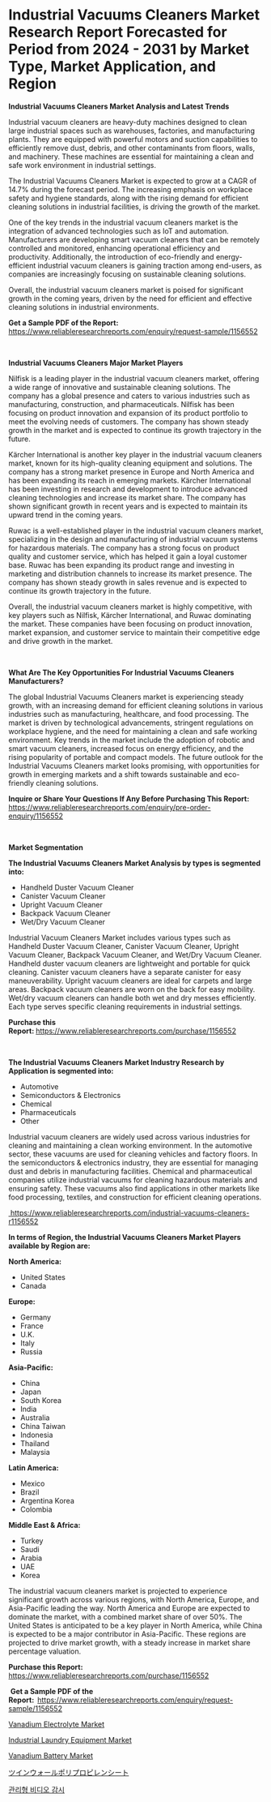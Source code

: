 <p><h1>Industrial Vacuums Cleaners Market Research Report Forecasted for Period from 2024 -  2031 by Market Type, Market Application, and Region</h1></p><p><strong>Industrial Vacuums Cleaners Market Analysis and Latest Trends</strong></p>
<p><p>Industrial vacuum cleaners are heavy-duty machines designed to clean large industrial spaces such as warehouses, factories, and manufacturing plants. They are equipped with powerful motors and suction capabilities to efficiently remove dust, debris, and other contaminants from floors, walls, and machinery. These machines are essential for maintaining a clean and safe work environment in industrial settings.</p><p>The Industrial Vacuums Cleaners Market is expected to grow at a CAGR of 14.7% during the forecast period. The increasing emphasis on workplace safety and hygiene standards, along with the rising demand for efficient cleaning solutions in industrial facilities, is driving the growth of the market. </p><p>One of the key trends in the industrial vacuum cleaners market is the integration of advanced technologies such as IoT and automation. Manufacturers are developing smart vacuum cleaners that can be remotely controlled and monitored, enhancing operational efficiency and productivity. Additionally, the introduction of eco-friendly and energy-efficient industrial vacuum cleaners is gaining traction among end-users, as companies are increasingly focusing on sustainable cleaning solutions.</p><p>Overall, the industrial vacuum cleaners market is poised for significant growth in the coming years, driven by the need for efficient and effective cleaning solutions in industrial environments.</p></p>
<p><strong>Get a Sample PDF of the Report:&nbsp;</strong> <a href="https://www.reliableresearchreports.com/enquiry/request-sample/1156552">https://www.reliableresearchreports.com/enquiry/request-sample/1156552</a></p>
<p>&nbsp;</p>
<p><strong>Industrial Vacuums Cleaners Major Market Players</strong></p>
<p><p>Nilfisk is a leading player in the industrial vacuum cleaners market, offering a wide range of innovative and sustainable cleaning solutions. The company has a global presence and caters to various industries such as manufacturing, construction, and pharmaceuticals. Nilfisk has been focusing on product innovation and expansion of its product portfolio to meet the evolving needs of customers. The company has shown steady growth in the market and is expected to continue its growth trajectory in the future.</p><p>Kärcher International is another key player in the industrial vacuum cleaners market, known for its high-quality cleaning equipment and solutions. The company has a strong market presence in Europe and North America and has been expanding its reach in emerging markets. Kärcher International has been investing in research and development to introduce advanced cleaning technologies and increase its market share. The company has shown significant growth in recent years and is expected to maintain its upward trend in the coming years.</p><p>Ruwac is a well-established player in the industrial vacuum cleaners market, specializing in the design and manufacturing of industrial vacuum systems for hazardous materials. The company has a strong focus on product quality and customer service, which has helped it gain a loyal customer base. Ruwac has been expanding its product range and investing in marketing and distribution channels to increase its market presence. The company has shown steady growth in sales revenue and is expected to continue its growth trajectory in the future.</p><p>Overall, the industrial vacuum cleaners market is highly competitive, with key players such as Nilfisk, Kärcher International, and Ruwac dominating the market. These companies have been focusing on product innovation, market expansion, and customer service to maintain their competitive edge and drive growth in the market.</p></p>
<p>&nbsp;</p>
<p><strong>What Are The Key Opportunities For Industrial Vacuums Cleaners Manufacturers?</strong></p>
<p><p>The global Industrial Vacuums Cleaners market is experiencing steady growth, with an increasing demand for efficient cleaning solutions in various industries such as manufacturing, healthcare, and food processing. The market is driven by technological advancements, stringent regulations on workplace hygiene, and the need for maintaining a clean and safe working environment. Key trends in the market include the adoption of robotic and smart vacuum cleaners, increased focus on energy efficiency, and the rising popularity of portable and compact models. The future outlook for the Industrial Vacuums Cleaners market looks promising, with opportunities for growth in emerging markets and a shift towards sustainable and eco-friendly cleaning solutions.</p></p>
<p><strong>Inquire or Share Your Questions If Any Before Purchasing This Report:</strong> <a href="https://www.reliableresearchreports.com/enquiry/pre-order-enquiry/1156552">https://www.reliableresearchreports.com/enquiry/pre-order-enquiry/1156552</a></p>
<p>&nbsp;</p>
<p><strong>Market Segmentation</strong></p>
<p><strong>The Industrial Vacuums Cleaners Market Analysis by types is segmented into:</strong></p>
<p><ul><li>Handheld Duster Vacuum Cleaner</li><li>Canister Vacuum Cleaner</li><li>Upright Vacuum Cleaner</li><li>Backpack Vacuum Cleaner</li><li>Wet/Dry Vacuum Cleaner</li></ul></p>
<p><p>Industrial Vacuum Cleaners Market includes various types such as Handheld Duster Vacuum Cleaner, Canister Vacuum Cleaner, Upright Vacuum Cleaner, Backpack Vacuum Cleaner, and Wet/Dry Vacuum Cleaner. Handheld duster vacuum cleaners are lightweight and portable for quick cleaning. Canister vacuum cleaners have a separate canister for easy maneuverability. Upright vacuum cleaners are ideal for carpets and large areas. Backpack vacuum cleaners are worn on the back for easy mobility. Wet/dry vacuum cleaners can handle both wet and dry messes efficiently. Each type serves specific cleaning requirements in industrial settings.</p></p>
<p><strong>Purchase this Report:&nbsp;</strong><a href="https://www.reliableresearchreports.com/purchase/1156552">https://www.reliableresearchreports.com/purchase/1156552</a></p>
<p>&nbsp;</p>
<p><strong>The Industrial Vacuums Cleaners Market Industry Research by Application is segmented into:</strong></p>
<p><ul><li>Automotive</li><li>Semiconductors & Electronics</li><li>Chemical</li><li>Pharmaceuticals</li><li>Other</li></ul></p>
<p><p>Industrial vacuum cleaners are widely used across various industries for cleaning and maintaining a clean working environment. In the automotive sector, these vacuums are used for cleaning vehicles and factory floors. In the semiconductors & electronics industry, they are essential for managing dust and debris in manufacturing facilities. Chemical and pharmaceutical companies utilize industrial vacuums for cleaning hazardous materials and ensuring safety. These vacuums also find applications in other markets like food processing, textiles, and construction for efficient cleaning operations.</p></p>
<p><a href="https://www.reliableresearchreports.com/industrial-vacuums-cleaners-r1156552">&nbsp;https://www.reliableresearchreports.com/industrial-vacuums-cleaners-r1156552</a></p>
<p><strong>In terms of Region, the Industrial Vacuums Cleaners Market Players available by Region are:</strong></p>
<p>
    <p> <strong> North America: </strong>
        <ul>
            <li>United States</li>
            <li>Canada</li>
        </ul>
        </p> 
    <p> <strong> Europe: </strong>
        <ul>
            <li>Germany</li>
            <li>France</li>
            <li>U.K.</li>
            <li>Italy</li>
            <li>Russia</li>
        </ul>
        </p> 
    <p> <strong> Asia-Pacific: </strong>
        <ul>
            <li>China</li>
            <li>Japan</li>
            <li>South Korea</li>
            <li>India</li>
            <li>Australia</li>
            <li>China Taiwan</li>
            <li>Indonesia</li>
            <li>Thailand</li>
            <li>Malaysia</li>
        </ul>
        </p> 
    <p> <strong> Latin America: </strong>
        <ul>
            <li>Mexico</li>
            <li>Brazil</li>
            <li>Argentina Korea</li>
            <li>Colombia</li>
        </ul>
        </p> 
    <p> <strong> Middle East & Africa: </strong>
        <ul>
            <li>Turkey</li>
            <li>Saudi</li>
            <li>Arabia</li>
            <li>UAE</li>
            <li>Korea</li>
        </ul>
    </p>
    </p>
<p><p>The industrial vacuum cleaners market is projected to experience significant growth across various regions, with North America, Europe, and Asia-Pacific leading the way. North America and Europe are expected to dominate the market, with a combined market share of over 50%. The United States is anticipated to be a key player in North America, while China is expected to be a major contributor in Asia-Pacific. These regions are projected to drive market growth, with a steady increase in market share percentage valuation.</p></p>
<p><strong>Purchase this Report: </strong><a href="https://www.reliableresearchreports.com/purchase/1156552">https://www.reliableresearchreports.com/purchase/1156552</a></p>
<p>&nbsp;<strong>Get a Sample PDF of the Report:&nbsp;&nbsp;</strong><a href="https://www.reliableresearchreports.com/enquiry/request-sample/1156552">https://www.reliableresearchreports.com/enquiry/request-sample/1156552</a></p>
<p><strong></strong></p>
<p><p><a href="https://www.linkedin.com/pulse/vanadium-electrolyte-market-trends-forecast-competitive-analysis-ii8hc?trackingId=bBlqqdKUSpfbIaJHf6hTmQ%3D%3D">Vanadium Electrolyte Market</a></p><p><a href="https://github.com/bobicer/Market-Research-Report-List-3/blob/main/industrial-laundry-equipment-market.md">Industrial Laundry Equipment Market</a></p><p><a href="https://www.linkedin.com/pulse/vanadium-battery-market-comprehensive-assessment-type-kc5lc?trackingId=2es4rL66MHk2ZNeLdCFhxg%3D%3D">Vanadium Battery Market</a></p><p><a href="https://github.com/charm854/Market-Research-Report-List-1/blob/main/802254535202.md">ツインウォールポリプロピレンシート</a></p><p><a href="https://medium.com/@goonfghyt6587/%EB%B9%84%EB%94%94%EC%98%A4-%EA%B0%90%EC%8B%9C-%EC%8B%9C%EC%9E%A5-%EA%B7%9C%EB%AA%A8-%EC%8B%9C%EC%9E%A5-%EC%A0%84%EB%A7%9D-%EB%B0%8F-%EC%8B%9C%EC%9E%A5-%EC%98%88%EC%B8%A1-2024%EB%85%84%EB%B6%80%ED%84%B0-2031%EB%85%84%EA%B9%8C%EC%A7%80-bf04457e6c4f">관리형 비디오 감시</a></p></p>